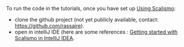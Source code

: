 
To run the code in the tutorials, once you have set up [Using Scalismo](https://scalismo.org/docs/):
- clone the github project (not yet publicly available, contact: https://github.com/rassaire).
- open in intelliJ IDE (here are some references : [Getting started with Scalismo in IntelliJ IDEA](https://scalismo.org/docs/ide).
